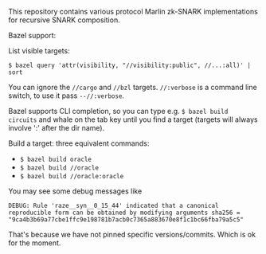 This repository contains various protocol Marlin zk-SNARK implementations for recursive SNARK composition.

Bazel support:

List visible targets:

`$ bazel query 'attr(visibility, "//visibility:public", //...:all)' | sort`

You can ignore the `//cargo` and `//bzl` targets. `//:verbose` is a
command line switch, to use it pass `--//:verbose`.

Bazel supports CLI completion, so you can type e.g. `$ bazel build
circuits` and whale on the tab key until you find a target (targets
will always involve ':' after the dir name).

Build a target: three equivalent commands:

* `$ bazel build oracle`
* `$ bazel build //oracle`
* `$ bazel build //oracle:oracle`

You may see some debug messages like

`DEBUG: Rule 'raze__syn__0_15_44' indicated that a canonical reproducible form can be obtained by modifying arguments sha256 = "9ca4b3b69a77cbe1ffc9e198781b7acb0c7365a883670e8f1c1bc66fba79a5c5"`

That's because we have not pinned specific versions/commits.  Which is
ok for the moment.

